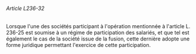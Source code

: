 ###### Article L236-32

Lorsque l'une des sociétés participant à l'opération mentionnée à l'article L. 236-25 est soumise à un régime de participation des salariés, et que tel est également le cas de la société issue de la fusion, cette dernière adopte une forme juridique permettant l'exercice de cette participation.

